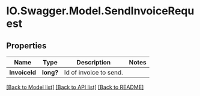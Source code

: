 # IO.Swagger.Model.SendInvoiceRequest

## Properties

 Name          | Type      | Description            | Notes
---------------|-----------|------------------------|-------
 **InvoiceId** | **long?** | Id of invoice to send. |

[[Back to Model list]](../README.md#documentation-for-models) [[Back to API list]](../README.md#documentation-for-api-endpoints) [[Back to README]](../README.md)

